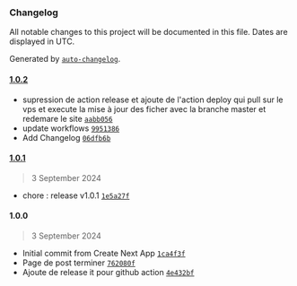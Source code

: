 ### Changelog

All notable changes to this project will be documented in this file. Dates are displayed in UTC.

Generated by [`auto-changelog`](https://github.com/CookPete/auto-changelog).

#### [1.0.2](https://github.com/Woody97442/okaze-reunion-nextjs/compare/1.0.1...1.0.2)

- supression de action release et ajoute de l'action deploy qui pull sur le vps et execute la mise à jour des ficher avec la branche master et redemare le site [`aabb056`](https://github.com/Woody97442/okaze-reunion-nextjs/commit/aabb056c4f775f11694ba62d417c129f00dc3b10)
- update workflows [`9951386`](https://github.com/Woody97442/okaze-reunion-nextjs/commit/9951386b0ca4fc193dbe986de5fb0aaf2bf0d3b4)
- Add Changelog [`06dfb6b`](https://github.com/Woody97442/okaze-reunion-nextjs/commit/06dfb6ba5f40878d3e1e8448aab3e966e49940ec)

#### [1.0.1](https://github.com/Woody97442/okaze-reunion-nextjs/compare/1.0.0...1.0.1)

> 3 September 2024

- chore : release v1.0.1 [`1e5a27f`](https://github.com/Woody97442/okaze-reunion-nextjs/commit/1e5a27f7a2a5fc2c9d1166ae69324ba24d8dd74b)

#### 1.0.0

> 3 September 2024

- Initial commit from Create Next App [`1ca4f3f`](https://github.com/Woody97442/okaze-reunion-nextjs/commit/1ca4f3ff5eb09efb92fb02f154311e2e28d3be80)
- Page de post terminer [`762080f`](https://github.com/Woody97442/okaze-reunion-nextjs/commit/762080f67f5d0f8010cb769956762dd7a4fd2648)
- Ajoute de release it pour github action [`4e432bf`](https://github.com/Woody97442/okaze-reunion-nextjs/commit/4e432bf2c51024f934ccae00cf8670cdb3363b53)
